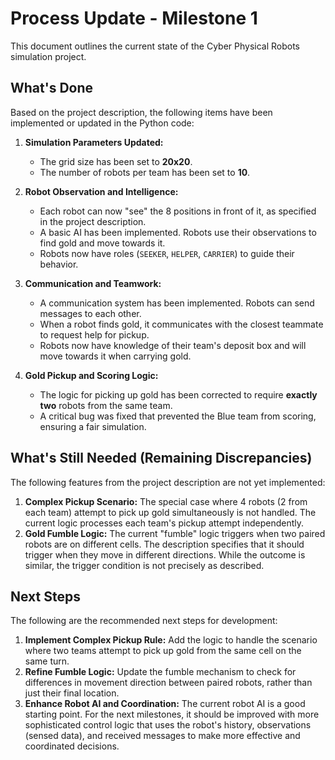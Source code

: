 # Process Update - Milestone 1

This document outlines the current state of the Cyber Physical Robots simulation project.

## What's Done

Based on the project description, the following items have been implemented or updated in the Python code:

1.  **Simulation Parameters Updated:**
    *   The grid size has been set to **20x20**.
    *   The number of robots per team has been set to **10**.

2.  **Robot Observation and Intelligence:**
    *   Each robot can now "see" the 8 positions in front of it, as specified in the project description.
    *   A basic AI has been implemented. Robots use their observations to find gold and move towards it.
    *   Robots now have roles (`SEEKER`, `HELPER`, `CARRIER`) to guide their behavior.

3.  **Communication and Teamwork:**
    *   A communication system has been implemented. Robots can send messages to each other.
    *   When a robot finds gold, it communicates with the closest teammate to request help for pickup.
    *   Robots now have knowledge of their team's deposit box and will move towards it when carrying gold.

4.  **Gold Pickup and Scoring Logic:**
    *   The logic for picking up gold has been corrected to require **exactly two** robots from the same team.
    *   A critical bug was fixed that prevented the Blue team from scoring, ensuring a fair simulation.

## What's Still Needed (Remaining Discrepancies)

The following features from the project description are not yet implemented:

1.  **Complex Pickup Scenario:** The special case where 4 robots (2 from each team) attempt to pick up gold simultaneously is not handled. The current logic processes each team's pickup attempt independently.
2.  **Gold Fumble Logic:** The current "fumble" logic triggers when two paired robots are on different cells. The description specifies that it should trigger when they move in different directions. While the outcome is similar, the trigger condition is not precisely as described.

## Next Steps

The following are the recommended next steps for development:

1.  **Implement Complex Pickup Rule:** Add the logic to handle the scenario where two teams attempt to pick up gold from the same cell on the same turn.
2.  **Refine Fumble Logic:** Update the fumble mechanism to check for differences in movement direction between paired robots, rather than just their final location.
3.  **Enhance Robot AI and Coordination:** The current robot AI is a good starting point. For the next milestones, it should be improved with more sophisticated control logic that uses the robot's history, observations (sensed data), and received messages to make more effective and coordinated decisions.